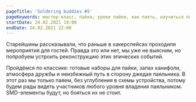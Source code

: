 ```yaml
---
pageTitle: 'Soldering buddies #5'
pageKeywords: мастер-класс, пайка, уроки пайки, как паять, научиться паять
startDate: 24.02.2021 19:00
endDate: 24.02.2021 22:00
---
```


Старейшины рассказывали, что раньше в хакерспейсах проходили мероприятия для гостей. Правда это или нет, мы уже не выясним, но попробуем устроить реконструкцию этих эпических событий.

Пройдёмся по классике: готовые наборы для пайки, запах канифоли, атмосфера дружбы и неизбежный путь в сторону джедая паяльника.
В этот раз мы только паяем, без углубления в схемы устройства, потому будем рады видеть участников любого уровня владения паяльником. SMD-элементы будут, но бояться их не стоит.
